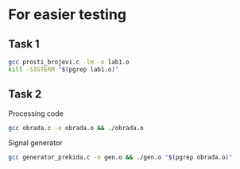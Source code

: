 # For easier testing

## Task 1

```bash
gcc prosti_brojevi.c -lm -o lab1.o
kill -SIGTERM "$(pgrep lab1.o)"
```

## Task 2

Processing code

```bash
gcc obrada.c -o obrada.o && ./obrada.o
```

Signal generator

```bash
gcc generator_prekida.c -o gen.o && ./gen.o "$(pgrep obrada.o)"
```
